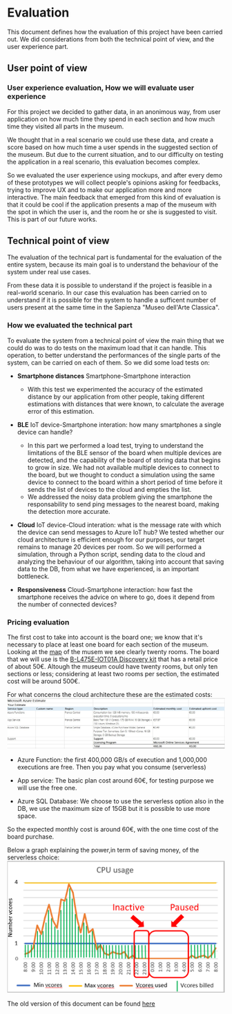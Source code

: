 # Evaluation

This document defines how the evaluation of this project have been carried out. We did considerations from both the technical point of view, and the user experience part.

## User point of view

### User experience evaluation, How we will evaluate user experience

For this project we decided to gather data, in an anonimous way, from user application on how much time they spend in each section and how much time they visited all parts in the museum.

We thought that in a real scenario we could use these data, and create a score based on how much time a user spends in the suggested section of the museum. But due to the current situation, and to our difficulty on testing the application in a real scenario, this evaluation becomes complex.

So we evaluated the user experience using mockups, and after every demo of these prototypes we will collect people's opinions asking for feedbacks, trying to improve UX and to make our application more and more interactive. The main feedback that emerged from this kind of evaluation is that it could be cool if the application presents a map of the museum with the spot in which the user is, and the room he or she is suggested to visit. This is part of our future works.

## Technical point of view

The evaluation of the technical part is fundamental for the evaluation of the entire system, because its main goal is to understand the behaviour of the system under real use cases.

From these data it is possible to understand if the project is feasible in a real-world scenario. In our case this evaluation has been carried on to understand if it is possible for the system to handle a sufficent number of users present at the same time in the Sapienza "Museo dell'Arte Classica".

### How we evaluated the technical part

To evaluate the system from a technical point of view the main thing that we could do was to do tests on the maximum load that it can handle. This operation, to better understand the performances of the single parts of the system, can be carried on each of them. So we did some load tests on:

* **Smartphone distances** Smartphone-Smartphone interaction
  * With this test we experimented the accuracy of the estimated distance by our application from other people, taking different estimations with distances that were known, to calculate the average error of this estimation.

* **BLE** IoT device-Smartphone interation: how many smartphones a single device can handle?
  * In this part we performed a load test, trying to understand the limitations of the BLE sensor of the board when multiple devices are detected, and the capability of the board of storing data that begins to grow in size. We had not available multiple devices to connect to the board, but we thought to conduct a simulation using the same device to connect to the board within a short period of time before it sends the list of devices to the cloud and empties the list.
  * We addressed the noisy data problem giving the smartphone the responsability to send ping messages to the nearest board, making the detection more accurate.
* **Cloud** IoT device-Cloud interation: what is the message rate with which the device can send messages to Azure IoT hub?
We tested whether our cloud architecture is efficient enough for our purposes, our target remains to manage 20 devices per room. So we will performed a simulation, through a Python script, sending data to the cloud and analyzing the behaviour of our algorithm, taking into account that saving data to the DB, from what we have experienced, is an important bottleneck.
* **Responsiveness** Cloud-Smartphone interaction: how fast the smartphone receives the advice on where to go, does it depend from the number of connected devices?

### Pricing evaluation

The first cost to take into account is the board one; we know that it's necessary to place at least one board for each section of the museum. Looking at the [map](Images/planimetry.jpg) of the musem we see clearly twenty rooms. The board that we will use is the [B-L475E-IOT01A Discovery kit](https://www.st.com/en/evaluation-tools/b-l475e-iot01a.html) that has a retail price of about 50€. Altough the museum could have twenty rooms, but only ten sections or less; considering at least two rooms per section, the estimated cost will be around 500€.

For what concerns the cloud architecture these are the estimated costs:
![pricing](Images/pricing.jpg)

* Azure Function: the first 400,000 GB/s of execution and 1,000,000 executions are free. Then you pay what you consume (serverless)

* App service: The basic plan cost around 60€, for testing purpose we will use the free one.

* Azure SQL Database: We choose to use the serverless option also in the DB, we use the maximum size of 15GB but it is possible to use more space.

So the expected monthly cost is around 60€, with the one time cost of the board purchase.

Below a graph explaining the power,in term of saving money, of the serverless choice:
![serverless](Images/serverless-billing.png)

The old version of this document can be found [here](OlderVersions/Evaluation02)
